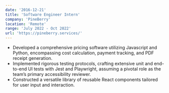 ```yaml
---
date: '2016-12-21'
title: 'Software Engineer Intern'
company: 'PineBerry'
location: 'Remote'
range: 'July 2022 - Oct 2022'
url: 'https://pineberry.services/'
---
```


- Developed a comprehensive pricing software utilizing Javascript and Python, encompassing cost calculation, payment tracking, and PDF receipt generation.
- Implemented rigorous testing protocols, crafting extensive unit and end-to-end UI tests with Jest and Playwright, assuming a pivotal role as the team’s primary accessibility reviewer.
- Constructed a versatile library of reusable React components tailored for user input and interaction.
